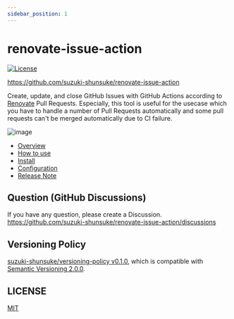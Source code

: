 ```yaml
---
sidebar_position: 1
---
```


# renovate-issue-action

[![License](http://img.shields.io/badge/license-mit-blue.svg?style=flat-square)](https://raw.githubusercontent.com/suzuki-shunsuke/renovate-issue-action/main/LICENSE)

https://github.com/suzuki-shunsuke/renovate-issue-action

Create, update, and close GitHub Issues with GitHub Actions according to [Renovate](https://github.com/renovatebot/renovate) Pull Requests.
Especially, this tool is useful for the usecase which you have to handle a number of Pull Requests automatically and some pull requests can't be merged automatically due to CI failure.

![image](https://user-images.githubusercontent.com/13323303/170421309-54f362cb-5aa8-4a08-bafd-7c5f22c9b695.png)

* [Overview](overview)
* [How to use](how-to-use)
* [Install](install)
* [Configuration](config)
* [Release Note](https://github.com/suzuki-shunsuke/renovate-issue-action/releases)

## Question (GitHub Discussions)

If you have any question, please create a Discussion. https://github.com/suzuki-shunsuke/renovate-issue-action/discussions

## Versioning Policy

[suzuki-shunsuke/versioning-policy v0.1.0](https://github.com/suzuki-shunsuke/versioning-policy/blob/v0.1.0/POLICY.md), which is compatible with [Semantic Versioning 2.0.0](https://semver.org/).

## LICENSE

[MIT](https://github.com/suzuki-shunsuke/renovate-issue-action/blob/main/LICENSE)
